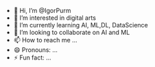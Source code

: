 - 👋 Hi, I’m @IgorPurm
- 👀 I’m interested in digital arts
- 🌱 I’m currently learning AI, ML,DL, DataScience
- 💞️ I’m looking to collaborate on AI and ML
- 📫 How to reach me ...
- 😄 Pronouns: ...
- ⚡ Fun fact: ...

<!---
IgorPurm/IgorPurm is a ✨ special ✨ repository because its `README.md` (this file) appears on your GitHub profile.
You can click the Preview link to take a look at your changes.
--->

